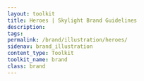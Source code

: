 ```yaml
---
layout: toolkit
title: Heroes | Skylight Brand Guidelines
description:
tags:
permalink: /brand/illustration/heroes/
sidenav: brand_illustration
content_type: Toolkit
toolkit_name: brand
class: brand
---
```


